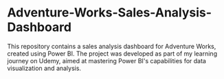 # Adventure-Works-Sales-Analysis-Dashboard
This repository contains a sales analysis dashboard for Adventure Works, created using Power BI. The project was developed as part of my learning journey on Udemy, aimed at mastering Power BI's capabilities for data visualization and analysis.

